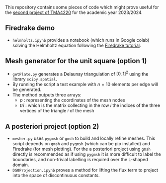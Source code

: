 This repository contains some pieces of code which might prove useful for the [second project of TMA4220](https://wiki.math.ntnu.no/tma4220/2023h/project) for the academic year 2023/2024.

## Firedrake demo

- `helmholtz.ipynb` provides a notebook (which runs in Google colab) solving the Helmholtz equation following the [Firedrake tutorial](https://www.firedrakeproject.org/demos/helmholtz.py.html). 

## Mesh generator for the unit square (option 1)
- `getPlate.py` generates a Delaunay triangulation of $[0,1]^2$ using the library `scipy.spatial`.
- By running the script a test example with $n=10$ elements per edge will be generated.
- The method outputs three arrays:
  - $p$ : representing the coordinates of the mesh nodes
  - $tri$ : which is the matrix collecting in the row $i$ the indices of the three vertices of the triangle $i$ of the mesh

## A posteriori project (option 2)

- `mesher.py` uses `pygmsh` or `gmsh` to build and locally refine meshes. This script depends on `gmsh` and `pygmsh` (which can be pip installed) and Firedrake (for mesh plotting). For the a posteriori project using `gmsh` directly is recommended as if using `pygmsh` it is more difficult to label the boundaries, and non-trivial labelling is required over the L-shaped domain. 
- `DG0Projection.ipynb` proves a method for lifting the flux term to project into the space of discontinuous constants.